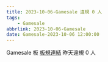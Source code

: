 ```yaml
---
title: 2023-10-06-Gamesale 違規 0 人
tags:
    - Gamesale
abbrlink: 2023-10-06-Gamesale
date: Gamesale-2023-10-06 12:00:00
---
```

Gamesale 板 [板規連結](https://www.ptt.cc/bbs/Gossiping/M.1637425085.A.07D.html)
昨天違規 0 人
